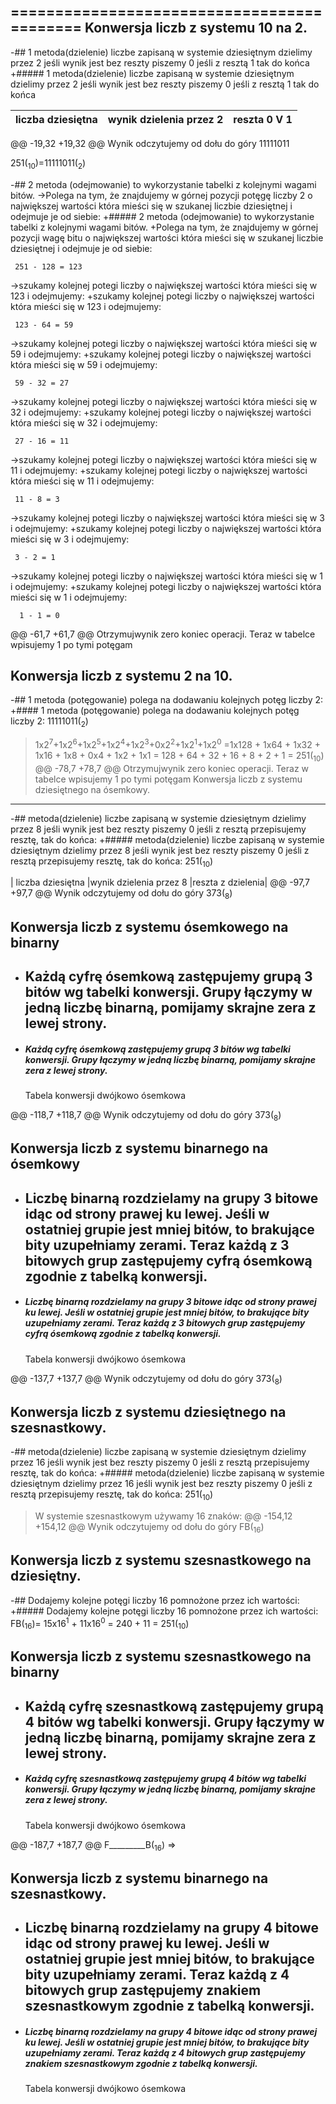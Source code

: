 ===========================================
 Konwersja liczb z systemu 10 na 2.
---------------------------------------------
-## 1 metoda(dzielenie) liczbe zapisaną w systemie dziesiętnym dzielimy przez 2 jeśli wynik jest bez reszty piszemy 0 jeśli z resztą 1 tak do końca
+##### 1 metoda(dzielenie) liczbe zapisaną w systemie dziesiętnym dzielimy przez 2 jeśli wynik jest bez reszty piszemy 0 jeśli z resztą 1 tak do końca
 
 | liczba dziesiętna |wynik dzielenia przez 2 |reszta 0 V 1|
 | ------ | ------ |  ------ |
@@ -19,32 +19,32 @@ Wynik odczytujemy od dołu do góry 11111011
 
 251(<sub>10</sub>)=11111011(<sub>2</sub>)
 
-## 2 metoda (odejmowanie) to wykorzystanie tabelki z kolejnymi wagami bitów. 
->Polega na tym, że znajdujemy w górnej pozycji potęgę liczby 2 o największej wartości która mieści się w szukanej liczbie dziesiętnej i odejmuje je od siebie:
+##### 2 metoda (odejmowanie) to wykorzystanie tabelki z kolejnymi wagami bitów. 
+Polega na tym, że znajdujemy w górnej pozycji wagę bitu o największej wartości która mieści się w szukanej liczbie dziesiętnej i odejmuje je od siebie:
 
     251 - 128 = 123
 
->szukamy kolejnej potegi liczby  o największej wartości która mieści się w 123 i odejmujemy:
+szukamy kolejnej potegi liczby  o największej wartości która mieści się w 123 i odejmujemy:
     
     123 - 64 = 59
 
->szukamy kolejnej potegi liczby  o największej wartości która mieści się w 59 i odejmujemy:
+szukamy kolejnej potegi liczby  o największej wartości która mieści się w 59 i odejmujemy:
     
     59 - 32 = 27
 
->szukamy kolejnej potegi liczby  o największej wartości która mieści się w 32 i odejmujemy:
+szukamy kolejnej potegi liczby  o największej wartości która mieści się w 32 i odejmujemy:
     
     27 - 16 = 11
 
->szukamy kolejnej potegi liczby  o największej wartości która mieści się w 11 i odejmujemy:
+szukamy kolejnej potegi liczby  o największej wartości która mieści się w 11 i odejmujemy:
     
     11 - 8 = 3
 
->szukamy kolejnej potegi liczby  o największej wartości która mieści się w 3 i odejmujemy:
+szukamy kolejnej potegi liczby  o największej wartości która mieści się w 3 i odejmujemy:
     
     3 - 2 = 1
 
->szukamy kolejnej potegi liczby  o największej wartości która mieści się w 1 i odejmujemy:
+szukamy kolejnej potegi liczby  o największej wartości która mieści się w 1 i odejmujemy:
     
      1 - 1 = 0
 
@@ -61,7 +61,7 @@ Otrzymujwynik zero koniec operacji. Teraz w tabelce wpisujemy 1 po tymi potęgam
  
  Konwersja liczb z systemu 2 na 10.
 ---------------------------------------------
-## 1 metoda (potęgowanie) polega na dodawaniu kolejnych potęg liczby 2:
+#### 1 metoda (potęgowanie) polega na dodawaniu kolejnych potęg liczby 2:
 11111011(<sub>2</sub>)
 
 >1x2<sup>7</sup>+1x2<sup>6</sup>+1x2<sup>5</sup>+1x2<sup>4</sup>+1x2<sup>3</sup>+0x2<sup>2</sup>+1x2<sup>1</sup>+1x2<sup>0</sup> =1x128 + 1x64 + 1x32 + 1x16 + 1x8 + 0x4 + 1x2 + 1x1 = 128 + 64 + 32 + 16 + 8 + 2 + 1 = 251(<sub>10</sub>)
@@ -78,7 +78,7 @@ Otrzymujwynik zero koniec operacji. Teraz w tabelce wpisujemy 1 po tymi potęgam
  Konwersja liczb z systemu dziesiętnego na ósemkowy.
 ---------------------------------------------
 
-## metoda(dzielenie) liczbe zapisaną w systemie dziesiętnym dzielimy przez 8 jeśli wynik jest bez reszty piszemy 0 jeśli z resztą przepisujemy resztę, tak do końca:
+##### metoda(dzielenie) liczbe zapisaną w systemie dziesiętnym dzielimy przez 8 jeśli wynik jest bez reszty piszemy 0 jeśli z resztą przepisujemy resztę, tak do końca:
 251(<sub>10</sub>)
 
 | liczba dziesiętna |wynik dzielenia przez 8 |reszta  z dzielenia|
@@ -97,7 +97,7 @@ Wynik odczytujemy od dołu do góry 373(<sub>8</sub>)
 
  Konwersja liczb z systemu ósemkowego na binarny
  -----------------------------------------------
- ## Każdą cyfrę ósemkową zastępujemy grupą 3 bitów wg tabelki konwersji. Grupy łączymy w jedną liczbę binarną, pomijamy skrajne zera z lewej strony.
+ ##### Każdą cyfrę ósemkową zastępujemy grupą 3 bitów wg tabelki konwersji. Grupy łączymy w jedną liczbę binarną, pomijamy skrajne zera z lewej strony.
 
     Tabela konwersji dwójkowo ósemkowa
     
@@ -118,7 +118,7 @@ Wynik odczytujemy od dołu do góry 373(<sub>8</sub>)
 
  Konwersja liczb z systemu binarnego na ósemkowy
  -----------------------------------------------
- ## Liczbę binarną rozdzielamy na grupy 3 bitowe idąc od strony prawej ku lewej. Jeśli w ostatniej grupie jest mniej bitów, to brakujące bity uzupełniamy zerami. Teraz każdą z 3 bitowych grup zastępujemy cyfrą ósemkową zgodnie z tabelką konwersji.
+ ##### Liczbę binarną rozdzielamy na grupy 3 bitowe idąc od strony prawej ku lewej. Jeśli w ostatniej grupie jest mniej bitów, to brakujące bity uzupełniamy zerami. Teraz każdą z 3 bitowych grup zastępujemy cyfrą ósemkową zgodnie z tabelką konwersji.
  
    Tabela konwersji dwójkowo ósemkowa
     
@@ -137,7 +137,7 @@ Wynik odczytujemy od dołu do góry 373(<sub>8</sub>)
  
   Konwersja liczb z systemu dziesiętnego na szesnastkowy.
 ---------------------------------------------
-## metoda(dzielenie) liczbe zapisaną w systemie dziesiętnym dzielimy przez 16 jeśli wynik jest bez reszty piszemy 0 jeśli z resztą przepisujemy resztę, tak do końca:
+##### metoda(dzielenie) liczbe zapisaną w systemie dziesiętnym dzielimy przez 16 jeśli wynik jest bez reszty piszemy 0 jeśli z resztą przepisujemy resztę, tak do końca:
 251(<sub>10</sub>)
 
 >W systemie szesnastkowym używamy 16 znaków:
@@ -154,12 +154,12 @@ Wynik odczytujemy od dołu do góry FB(<sub>16</sub>)
 
 Konwersja liczb z systemu szesnastkowego na dziesiętny.
 ---------------------------------------------
-## Dodajemy kolejne potęgi liczby 16 pomnożone przez ich wartości:
+##### Dodajemy kolejne potęgi liczby 16 pomnożone przez ich wartości:
 FB(<sub>16</sub>)= 15x16<sup>1</sup> + 11x16<sup>0</sup> = 240 + 11 = 251(<sub>10</sub>)
 
  Konwersja liczb z systemu szesnastkowego na binarny
  -----------------------------------------------
- ## Każdą cyfrę szesnastkową zastępujemy grupą 4 bitów wg tabelki konwersji. Grupy łączymy w jedną liczbę binarną, pomijamy skrajne zera z lewej strony.
+ ##### Każdą cyfrę szesnastkową zastępujemy grupą 4 bitów wg tabelki konwersji. Grupy łączymy w jedną liczbę binarną, pomijamy skrajne zera z lewej strony.
 
     Tabela konwersji dwójkowo ósemkowa
     
@@ -187,7 +187,7 @@ F_________B(<sub>16</sub>) =>
 
  Konwersja liczb z systemu binarnego na szesnastkowy.
  -----------------------------------------------
- ## Liczbę binarną rozdzielamy na grupy 4 bitowe idąc od strony prawej ku lewej. Jeśli w ostatniej grupie jest mniej bitów, to brakujące bity uzupełniamy zerami. Teraz każdą z 4 bitowych grup zastępujemy znakiem szesnastkowym zgodnie z tabelką konwersji.
+ ##### Liczbę binarną rozdzielamy na grupy 4 bitowe idąc od strony prawej ku lewej. Jeśli w ostatniej grupie jest mniej bitów, to brakujące bity uzupełniamy zerami. Teraz każdą z 4 bitowych grup zastępujemy znakiem szesnastkowym zgodnie z tabelką konwersji.
 
     Tabela konwersji dwójkowo ósemkowa
